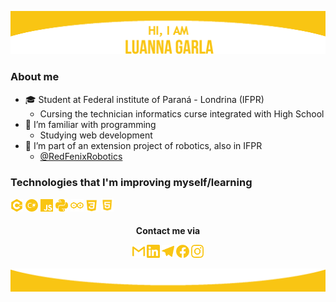 ![header](images/top.png)
### About me 
* :mortar_board: Student at Federal institute of Paraná - Londrina (IFPR) 
  * Cursing the technician informatics curse integrated with High School 
* :dart: I’m familiar with programming 
  * Studying web development 
* :robot: I’m part of an extension project of robotics, also in IFPR 
  * <a href = "https://github.com/RedFenixRobotics">@RedFenixRobotics</a>


### Technologies that I'm improving myself/learning 
<img alt="linguagem C++" src="images/cplusplus.png" width="4%">  <img alt="linguagem C#" src="images/csharp.png" width="4%"> <img alt="linguagem JS" src="images/javascript.png" width="4%"> <img alt="linguagem Python" src="images/python.png" width="4%"> <img alt="Arduino" src="images/arduino.png" width="4%"> <img alt="CSS" src="images/CSS.png" width="4%"> <img alt="HTML5" src="images/HTML.png" width="4%">
  
<h4 <p align="center">Contact me via</p>
<p align="center"> 
<a href = "mailto:luagarla@gmail.com"><img src="images/gmail.png" width="4%"></a>
<a href = "https://www.linkedin.com/in/luannagarla/"><img src="images/linkedin.png" width="4%"></a> 
<a href = "https://t.me/luannagarla"><img src="images/telegram.png" width="4%"></a>
<a href = "https://www.facebook.com/luanna.garla"><img src="images/facebook.png" width="4%"></a>
 <a href = "https://www.instagram.com/luannagarla/"><img src="images/instagram.png" width="4%"></a>
</p>

![rodape](images/final.png)






